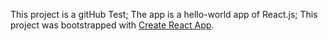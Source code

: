 This project is a gitHub Test;
The app is a hello-world app of React.js;
This project was bootstrapped with [Create React App](https://github.com/facebookincubator/create-react-app).
